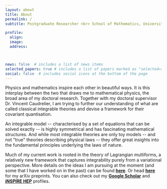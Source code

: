 ```yaml
---
layout: about
title: About
permalink: /
subtitle: Postgraduate Researcher <br> School of Mathematics, University of Leeds

profile:
  align:
  image:
  address:



news: false  # includes a list of news items
selected_papers: true # includes a list of papers marked as "selected={true}"
social: false  # includes social icons at the bottom of the page
---
```


Physics and mathematics inspire each other in beautiful ways. It is this interplay between the two that draws me to mathematical physics, the broad area of my doctoral research. Together with my doctoral supervisor Dr. Vincent Caudrelier, I am trying to further our understanding of what are called classical integrable theories and devise a framework for their covariant quantisation.

An integrable model -- characterised by a set of equations that can be solved exactly -- is highly symmetrical and has fascinating mathematical structures. And while most integrable theories are only toy models -- and not "true" theories describing physical laws -- they offer great insights into the fundamental principles underlying the laws of nature.

Much of my current work is rooted in the theory of Lagrangian multiforms, a relatively new framework that captures integrability purely from a variational perspective. More details on the ideas I am pursuing at the moment (and some that I have worked on in the past) can be found **<a href="https://anupanand.space/research/" target="_self">here</a>**. Or head **<a href="https://arxiv.org/a/singh_a_12.html" target="_self">here</a>** for my arXiv preprints. You can also check out my **<a href="https://scholar.google.com/citations?user=iajG9P8AAAAJ" target="_self">Google Scholar</a>** and **<a href="https://inspirehep.net/authors/1817611" target="_self">iNSPIRE HEP</a>** profiles.
